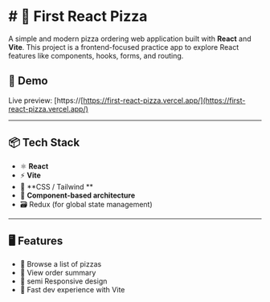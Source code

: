 # # 🍕 First React Pizza

A simple and modern pizza ordering web application built with **React** and **Vite**. This project is a frontend-focused practice app to explore React features like components, hooks, forms, and routing.

## 🚀 Demo

Live preview: [https://[https://first-react-pizza.vercel.app/](https://first-react-pizza.vercel.app/)


---

## 📦 Tech Stack

- ⚛️ **React**
- ⚡ **Vite**
- 🎨 **CSS / Tailwind **
- 📁 **Component-based architecture**
- 🗃️ Redux (for global state management)

---

## 🖥️ Features

- 🍕 Browse a list of pizzas
- 🛒 View order summary
- 📱 semi Responsive design
- 🚀 Fast dev experience with Vite




